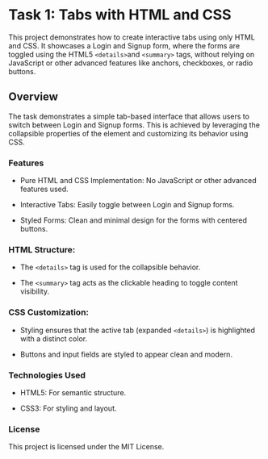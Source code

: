 # Task 1: Tabs with HTML and CSS

 This project demonstrates how to create interactive tabs using only HTML and CSS. It showcases a Login and Signup form, where the forms are toggled using the HTML5 ```<details>```and ```<summary>``` tags, without relying on JavaScript or other advanced features like anchors, checkboxes, or radio buttons.

## Overview

The task demonstrates a simple tab-based interface that allows users to switch between Login and Signup forms. This is achieved by leveraging the collapsible properties of the  element and customizing its behavior using CSS.

### Features

 - Pure HTML and CSS Implementation: No JavaScript or other advanced features used.

 - Interactive Tabs: Easily toggle between Login and Signup forms.

 - Styled Forms: Clean and minimal design for the forms with centered buttons.


### HTML Structure:

  - The ```<details>``` tag is used for the collapsible behavior.

  - The ```<summary>``` tag acts as the clickable heading to toggle content visibility.

### CSS Customization:
  - Styling ensures that the active tab (expanded ```<details>```) is highlighted with a distinct color.

  - Buttons and input fields are styled to appear clean and modern.

### Technologies Used
  - HTML5: For semantic structure.
  
  - CSS3: For styling and layout.

### License
This project is licensed under the MIT License.